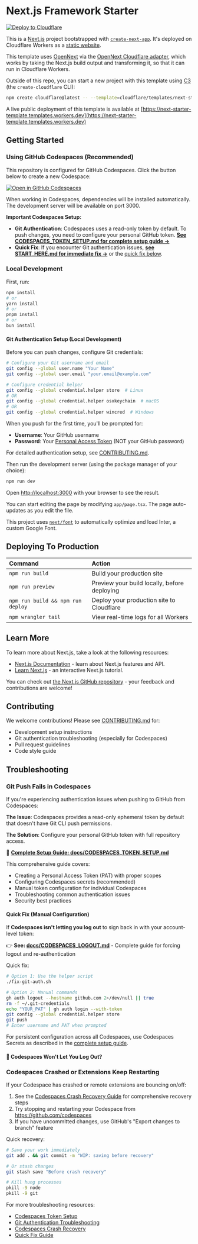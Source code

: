 # Next.js Framework Starter

[![Deploy to Cloudflare](https://deploy.workers.cloudflare.com/button)](https://deploy.workers.cloudflare.com/?url=https://github.com/cloudflare/templates/tree/main/next-starter-template)

<!-- dash-content-start -->

This is a [Next.js](https://nextjs.org/) project bootstrapped with [`create-next-app`](https://github.com/vercel/next.js/tree/canary/packages/create-next-app). It's deployed on Cloudflare Workers as a [static website](https://developers.cloudflare.com/workers/static-assets/).

This template uses [OpenNext](https://opennext.js.org/) via the [OpenNext Cloudflare adapter](https://opennext.js.org/cloudflare), which works by taking the Next.js build output and transforming it, so that it can run in Cloudflare Workers.

<!-- dash-content-end -->

Outside of this repo, you can start a new project with this template using [C3](https://developers.cloudflare.com/pages/get-started/c3/) (the `create-cloudflare` CLI):

```bash
npm create cloudflare@latest -- --template=cloudflare/templates/next-starter-template
```

A live public deployment of this template is available at [https://next-starter-template.templates.workers.dev](https://next-starter-template.templates.workers.dev)

## Getting Started

### Using GitHub Codespaces (Recommended)

This repository is configured for GitHub Codespaces. Click the button below to create a new Codespace:

[![Open in GitHub Codespaces](https://github.com/codespaces/badge.svg)](https://codespaces.new/wdhunter645/next-starter-template)

When working in Codespaces, dependencies will be installed automatically. The development server will be available on port 3000.

**Important Codespaces Setup:**
- **Git Authentication**: Codespaces uses a read-only token by default. To push changes, you need to configure your personal GitHub token. **[See CODESPACES_TOKEN_SETUP.md for complete setup guide →](./docs/CODESPACES_TOKEN_SETUP.md)**
- **Quick Fix**: If you encounter Git authentication issues, **[see START_HERE.md for immediate fix →](./START_HERE.md)** or the [quick fix below](#git-push-fails-in-codespaces).

### Local Development

First, run:

```bash
npm install
# or
yarn install
# or
pnpm install
# or
bun install
```

#### Git Authentication Setup (Local Development)

Before you can push changes, configure Git credentials:

```bash
# Configure your Git username and email
git config --global user.name "Your Name"
git config --global user.email "your.email@example.com"

# Configure credential helper
git config --global credential.helper store  # Linux
# OR
git config --global credential.helper osxkeychain  # macOS
# OR
git config --global credential.helper wincred  # Windows
```

When you push for the first time, you'll be prompted for:
- **Username**: Your GitHub username
- **Password**: Your [Personal Access Token](https://github.com/settings/tokens) (NOT your GitHub password)

For detailed authentication setup, see [CONTRIBUTING.md](./CONTRIBUTING.md#git-authentication-for-local-development).

Then run the development server (using the package manager of your choice):

```bash
npm run dev
```

Open [http://localhost:3000](http://localhost:3000) with your browser to see the result.

You can start editing the page by modifying `app/page.tsx`. The page auto-updates as you edit the file.

This project uses [`next/font`](https://nextjs.org/docs/basic-features/font-optimization) to automatically optimize and load Inter, a custom Google Font.

## Deploying To Production

| Command                           | Action                                       |
| :-------------------------------- | :------------------------------------------- |
| `npm run build`                   | Build your production site                   |
| `npm run preview`                 | Preview your build locally, before deploying |
| `npm run build && npm run deploy` | Deploy your production site to Cloudflare    |
| `npm wrangler tail`               | View real-time logs for all Workers          |

## Learn More

To learn more about Next.js, take a look at the following resources:

- [Next.js Documentation](https://nextjs.org/docs) - learn about Next.js features and API.
- [Learn Next.js](https://nextjs.org/learn) - an interactive Next.js tutorial.

You can check out [the Next.js GitHub repository](https://github.com/vercel/next.js/) - your feedback and contributions are welcome!

## Contributing

We welcome contributions! Please see [CONTRIBUTING.md](./CONTRIBUTING.md) for:
- Development setup instructions
- Git authentication troubleshooting (especially for Codespaces)
- Pull request guidelines
- Code style guide

## Troubleshooting

### Git Push Fails in Codespaces

If you're experiencing authentication issues when pushing to GitHub from Codespaces:

**The Issue**: Codespaces provides a read-only ephemeral token by default that doesn't have Git CLI push permissions.

**The Solution**: Configure your personal GitHub token with full repository access.

📖 **[Complete Setup Guide: docs/CODESPACES_TOKEN_SETUP.md](./docs/CODESPACES_TOKEN_SETUP.md)**

This comprehensive guide covers:
- Creating a Personal Access Token (PAT) with proper scopes
- Configuring Codespaces secrets (recommended)
- Manual token configuration for individual Codespaces
- Troubleshooting common authentication issues
- Security best practices

#### Quick Fix (Manual Configuration)

If **Codespaces isn't letting you log out** to sign back in with your account-level token:

👉 **See: [docs/CODESPACES_LOGOUT.md](./docs/CODESPACES_LOGOUT.md)** - Complete guide for forcing logout and re-authentication

Quick fix:
```bash
# Option 1: Use the helper script
./fix-git-auth.sh

# Option 2: Manual commands
gh auth logout --hostname github.com 2>/dev/null || true
rm -f ~/.git-credentials
echo "YOUR_PAT" | gh auth login --with-token
git config --global credential.helper store
git push
# Enter username and PAT when prompted
```

For persistent configuration across all Codespaces, use Codespaces Secrets as described in the [complete setup guide](./docs/CODESPACES_TOKEN_SETUP.md).

#### 🔴 Codespaces Won't Let You Log Out?

### Codespaces Crashed or Extensions Keep Restarting

If your Codespace has crashed or remote extensions are bouncing on/off:

1. See the [Codespaces Crash Recovery Guide](./docs/CODESPACES_CRASH_RECOVERY.md) for comprehensive recovery steps
2. Try stopping and restarting your Codespace from https://github.com/codespaces
3. If you have uncommitted changes, use GitHub's "Export changes to branch" feature

Quick recovery:
```bash
# Save your work immediately
git add . && git commit -m "WIP: saving before recovery"

# Or stash changes
git stash save "Before crash recovery"

# Kill hung processes
pkill -9 node
pkill -9 git
```

For more troubleshooting resources:
- [Codespaces Token Setup](./docs/CODESPACES_TOKEN_SETUP.md)
- [Git Authentication Troubleshooting](./docs/GIT_AUTH_TROUBLESHOOTING.md)
- [Codespaces Crash Recovery](./docs/CODESPACES_CRASH_RECOVERY.md)
- [Quick Fix Guide](./docs/QUICK_FIX.md)
